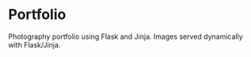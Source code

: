 # Portfolio
Photography portfolio using Flask and Jinja. Images served dynamically with Flask/Jinja.
